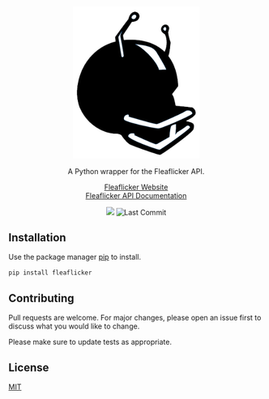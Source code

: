 <div align="center">

<img src="https://raw.githubusercontent.com/joeyagreco/fleaflicker/main/img/ff_final.png" alt="fleaflicker logo" width="250"/>

A Python wrapper for the Fleaflicker API.

[Fleaflicker Website](https://www.fleaflicker.com/)\
[Fleaflicker API Documentation](https://www.fleaflicker.com/api-docs/index.html)

<a target="_blank" href="https://www.python.org/downloads/" title="Python version"><img src="https://img.shields.io/badge/python-%3E=_3.10-teal.svg"></a>
![Last Commit](https://img.shields.io/github/last-commit/joeyagreco/fleaflicker)
</div>

## Installation

Use the package manager [pip](https://pip.pypa.io/en/stable/) to install.

```bash
pip install fleaflicker
```

## Contributing

Pull requests are welcome. For major changes, please open an issue first to discuss what you would like to change.

Please make sure to update tests as appropriate.

## License

[MIT](https://choosealicense.com/licenses/mit/)